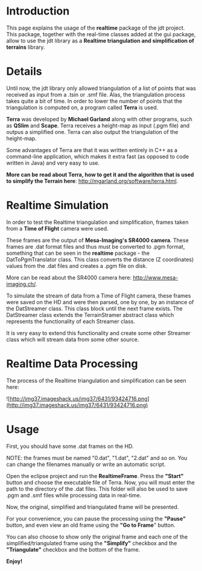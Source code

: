# Introduction #

This page explains the usage of the **realtime** package of the jdt project.
This package, together with the real-time classes added at the gui package, allow
to use the jdt library as a **Realtime triangulation and simplification of terrains** library.


# Details #

Until now, the jdt library only allowed triangulation of a list of points that was received as input from a .tsin or .smf file.
Alas, the triangulation process takes quite a bit of time. In order to lower the number of points that the triangulation is computed on, a program called **Terra** is used.

**Terra** was developed by **Michael Garland** along with other programs, such as **QSlim** and **Scape**. Terra receives a height-map as input (.pgm file) and outpus a simplified one.
Terra can also output the triangulation of the height-map.

Some advantages of Terra are that it was written entirely in C++ as a command-line application, which makes it extra fast (as opposed to code written in Java) and very easy to use.

**More can be read about Terra, how to get it and the algorithm that is used to simplify the Terrain here**: http://mgarland.org/software/terra.html.


# Realtime Simulation #

In order to test the Realtime triangulation and simplification, frames taken from a **Time of Flight** camera were used.

These frames are the output of **Mesa-Imaging's SR4000 camera**. These frames are .dat format files and thus must be converted to .pgm format, something that can be seen in the **realtime** package - the DatToPgmTranslator class. This class converts the distance (Z coordinates) values from the .dat files and creates a .pgm file on disk.

More can be read about the SR4000 camera here: http://www.mesa-imaging.ch/.

To simulate the stream of data from a Time of Flight camera, these frames were saved on the HD and were then parsed, one by one, by an instance of the DatStreamer class. This class block until the next frame exists. The DatStreamer class extends the TerrainStramer abstract class which represents the functionality of each Streamer class.

It is very easy to extend this functionality and create some other Streamer class which will stream data from some other source.


# Realtime Data Processing #

The process of the Realtime triangulation and simplification can be seen here:

![http://img37.imageshack.us/img37/6431/93424716.png](http://img37.imageshack.us/img37/6431/93424716.png)


# Usage #

First, you should have some .dat frames on the HD.

NOTE: the frames must be named "0.dat", "1.dat", "2.dat" and so on.
You can change the filenames manually or write an automatic script.

Open the eclipse project and run the **RealtimeFrame**.
Press the **"Start"** button and choose the executable file of Terra.
Now, you will must enter the path to the directory of the .dat files. This folder will also be used to save .pgm and .smf files while processing data in real-time.

Now, the original, simplified and triangulated frame will be presented.

For your convenience, you can pause the processing using the **"Pause"** button, and even view an old frame using the **"Go to Frame**" button.

You can also choose to show only the original frame and each one of the simplified/triangulated frame using the **"Simplify"** checkbox and the **"Triangulate"** checkbox
and the bottom of the frame.

**Enjoy!**


